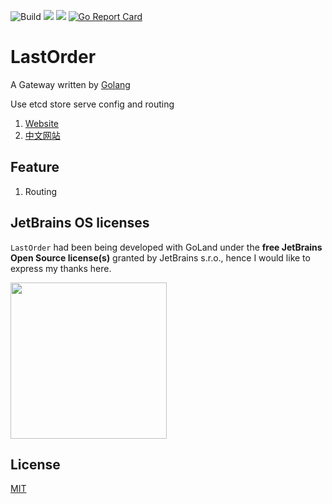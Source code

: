 ![Build](https://github.com/railgun-project/LastOrder/workflows/Build/badge.svg?branch=v1.0.0)
[![](https://img.shields.io/github/license/railgun-project/LastOrder)](https://opensource.org/licenses/MIT)
![](https://img.shields.io/github/v/release/railgun-project/LastOrder)
[![Go Report Card](https://goreportcard.com/badge/github.com/railgun-project/LastOrder)](https://goreportcard.com/report/github.com/railgun-project/LastOrder)

# LastOrder

A Gateway written by [Golang](https://github.com/golang/go)

Use etcd store serve config and routing

1. [Website](https://railgun-project.github.io/)
2. [中文网站](https://cn.railgun.gsxhnd.xyz)


## Feature

1. Routing

## JetBrains OS licenses

`LastOrder` had been being developed with GoLand under the **free JetBrains Open Source license(s)** granted by JetBrains s.r.o., hence I would like to express my thanks here.

<a href="https://www.jetbrains.com/?from=LastOrder" target="_blank"><img src="https://github.com/gsxhnd/archive/blob/master/jetbrains-variant-4.png?raw=true" width="250" align="middle"/></a>

## License

[MIT](https://tldrlegal.com/license/mit-license)


